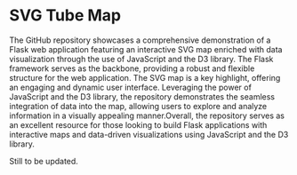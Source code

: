 # SVG Tube Map
 
The GitHub repository showcases a comprehensive demonstration of a Flask web application featuring an interactive SVG map enriched with data visualization through the use of JavaScript and the D3 library. The Flask framework serves as the backbone, providing a robust and flexible structure for the web application. The SVG map is a key highlight, offering an engaging and dynamic user interface. Leveraging the power of JavaScript and the D3 library, the repository demonstrates the seamless integration of data into the map, allowing users to explore and analyze information in a visually appealing manner.Overall, the repository serves as an excellent resource for those looking to build Flask applications with interactive maps and data-driven visualizations using JavaScript and the D3 library.

Still to be updated.

